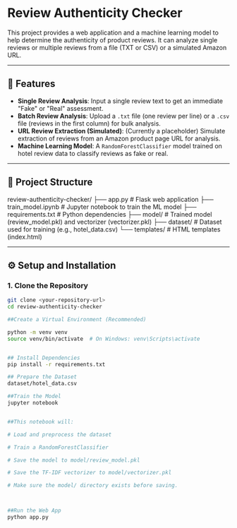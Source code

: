 # Review Authenticity Checker

This project provides a web application and a machine learning model to help determine the authenticity of product reviews. It can analyze single reviews or multiple reviews from a file (TXT or CSV) or a simulated Amazon URL.

---

## 🚀 Features

- **Single Review Analysis**: Input a single review text to get an immediate "Fake" or "Real" assessment.
- **Batch Review Analysis**: Upload a `.txt` file (one review per line) or a `.csv` file (reviews in the first column) for bulk analysis.
- **URL Review Extraction (Simulated)**: (Currently a placeholder) Simulate extraction of reviews from an Amazon product page URL for analysis.
- **Machine Learning Model**: A `RandomForestClassifier` model trained on hotel review data to classify reviews as fake or real.

---

## 📁 Project Structure

review-authenticity-checker/
├── app.py # Flask web application
├── train_model.ipynb # Jupyter notebook to train the ML model
├── requirements.txt # Python dependencies
├── model/ # Trained model (review_model.pkl) and vectorizer (vectorizer.pkl)
├── dataset/ # Dataset used for training (e.g., hotel_data.csv)
└── templates/ # HTML templates (index.html)


---

## ⚙️ Setup and Installation

### 1. Clone the Repository

```bash
git clone <your-repository-url>
cd review-authenticity-checker

##Create a Virtual Environment (Recommended)

python -m venv venv
source venv/bin/activate  # On Windows: venv\Scripts\activate


## Install Dependencies
pip install -r requirements.txt

## Prepare the Dataset
dataset/hotel_data.csv

##Train the Model
jupyter notebook


##This notebook will:

# Load and preprocess the dataset

# Train a RandomForestClassifier

# Save the model to model/review_model.pkl

# Save the TF-IDF vectorizer to model/vectorizer.pkl

# Make sure the model/ directory exists before saving.



##Run the Web App
python app.py

